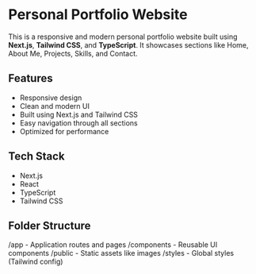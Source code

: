 # Personal Portfolio Website

This is a responsive and modern personal portfolio website built using **Next.js**, **Tailwind CSS**, and **TypeScript**. It showcases sections like Home, About Me, Projects, Skills, and Contact.

## Features

- Responsive design
- Clean and modern UI
- Built using Next.js and Tailwind CSS
- Easy navigation through all sections
- Optimized for performance

## Tech Stack

- Next.js
- React
- TypeScript
- Tailwind CSS

## Folder Structure

/app - Application routes and pages
/components - Reusable UI components
/public - Static assets like images
/styles - Global styles (Tailwind config)
